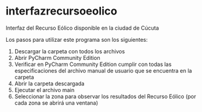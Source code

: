 # interfazrecursoeolico
Interfaz del Recurso Eólico disponible en la ciudad de Cúcuta

Los pasos para utilizar este programa son los siguientes:

1. Descargar la carpeta con todos los archivos 
2. Abrir PyCharm Community Edition 
3. Verificar en PyCharm Community Edition cumplir con todas las especificaciones del archivo manual de usuario que se encuentra en la carpeta
4. Abrir la carpeta descargada 
5. Ejecutar el archivo main
6. Seleccionar la zona para observar los resultados del Recurso Eólico (por cada zona se abrirá una ventana)

